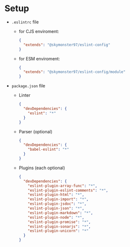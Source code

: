 # Setup

- `.eslintrc` file

  - for CJS enviroment:

    ```json
    {
      "extends": "@skymonster97/eslint-config"
    }
    ```

  - for ESM enviroment:

    ```json
    {
      "extends": "@skymonster97/eslint-config/module"
    }
    ```

- `package.json` file

  - Linter

    ```json
    {
      "devDependencies": {
        "eslint": "*"
      }
    }
    ```

  - Parser (optional)

    ```json
    {
      "devDependencies": {
        "babel-eslint": "*"
      }
    }
    ```

  - Plugins (each optional)

      ```json
      {
        "devDependencies": {
          "eslint-plugin-array-func": "*",
          "eslint-plugin-eslint-comments": "*",
          "eslint-plugin-html": "*",
          "eslint-plugin-import": "*",
          "eslint-plugin-jsdoc": "*",
          "eslint-plugin-json": "*",
          "eslint-plugin-markdown": "*",
          "eslint-plugin-node": "*",
          "eslint-plugin-promise": "*",
          "eslint-plugin-sonarjs": "*",
          "eslint-plugin-unicorn": "*"
        }
      }
      ```
